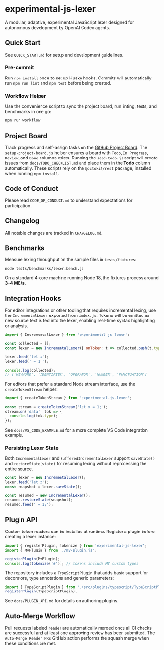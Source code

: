 # experimental-js-lexer

A modular, adaptive, experimental JavaScript lexer designed for autonomous development by OpenAI Codex agents.

## Quick Start

See `QUICK_START.md` for setup and development guidelines.

### Pre-commit
Run `npm install` once to set up Husky hooks. Commits will automatically run
`npm run lint` and `npm test` before being created.

### Workflow Helper
Use the convenience script to sync the project board, run linting, tests, and benchmarks in one go:

```bash
npm run workflow
```

## Project Board

Track progress and self-assign tasks on the [GitHub Project Board](https://github.com/your-org/experimental-js-lexer/projects/1).
The `setup-project-board.js` helper ensures a board with `Todo`, `In Progress`,
`Review`, and `Done` columns exists. Running the `seed-todo.js` script will
create issues from `docs/TODO_CHECKLIST.md` and place them in the **Todo**
column automatically. These scripts rely on the `@octokit/rest` package,
installed when running `npm install`.

## Code of Conduct

Please read `CODE_OF_CONDUCT.md` to understand expectations for participation.

## Changelog

All notable changes are tracked in `CHANGELOG.md`.

## Benchmarks

Measure lexing throughput on the sample files in `tests/fixtures`:

```bash
node tests/benchmarks/lexer.bench.js
```
On a standard 4‑core machine running Node 18, the fixtures process around
**3–4 MB/s**.

## Integration Hooks

For editor integrations or other tooling that requires incremental lexing,
use the `IncrementalLexer` exported from `index.js`. Tokens will be emitted
as new source text is fed into the lexer, enabling real-time syntax
highlighting or analysis.

```javascript
import { IncrementalLexer } from 'experimental-js-lexer';

const collected = [];
const lexer = new IncrementalLexer({ onToken: t => collected.push(t.type) });

lexer.feed('let x');
lexer.feed(' = 1;');

console.log(collected);
// ['KEYWORD', 'IDENTIFIER', 'OPERATOR', 'NUMBER', 'PUNCTUATION']
```

For editors that prefer a standard Node stream interface, use the
`createTokenStream` helper:

```javascript
import { createTokenStream } from 'experimental-js-lexer';

const stream = createTokenStream('let x = 1;');
stream.on('data', tok => {
  console.log(tok.type);
});
```

See `docs/VS_CODE_EXAMPLE.md` for a more complete VS Code integration example.

### Persisting Lexer State

Both `IncrementalLexer` and `BufferedIncrementalLexer` support `saveState()` and
`restoreState(state)` for resuming lexing without reprocessing the entire
source.

```javascript
const lexer = new IncrementalLexer();
lexer.feed('let x');
const snapshot = lexer.saveState();

const resumed = new IncrementalLexer();
resumed.restoreState(snapshot);
resumed.feed(' = 1;');
```

## Plugin API

Custom token readers can be installed at runtime. Register a plugin before
creating a lexer instance:

```javascript
import { registerPlugin, tokenize } from 'experimental-js-lexer';
import { MyPlugin } from './my-plugin.js';

registerPlugin(MyPlugin);
console.log(tokenize('#')); // tokens include MY custom types
```

The repository includes a `TypeScriptPlugin` that adds basic support for
decorators, type annotations and generic parameters:

```javascript
import { TypeScriptPlugin } from './src/plugins/typescript/TypeScriptPlugin.js';
registerPlugin(TypeScriptPlugin);
```

See `docs/PLUGIN_API.md` for details on authoring plugins.

## Auto-Merge Workflow

Pull requests labeled `reader` are automatically merged once all CI checks
are successful and at least one approving review has been submitted. The
`Auto-Merge Reader PRs` GitHub action performs the squash merge when these
conditions are met.

